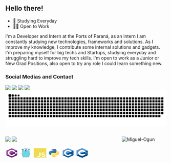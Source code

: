## Hello there!

- 📖 Studying Everyday
- 🐱‍👤 Open to Work

I'm a Developer and Intern at the Ports of Paraná, as an intern I am constantly studying new technologies, frameworks and solutions. As I improve my knowledge, I contribute some internal solutions and gadgets. I'm preparing myself for big techs and Startups, studying everyday and struggling hard to improve my tech skills.
I'm open to work as a Junior or New Grad Positions, also open to try any role I could learn something new.

### Social Medias and Contact 

<div> 
  <a href="https://www.linkedin.com/in/miguel-maletzke-de-avelar-089b75216/" target="_blank"><img src="https://img.shields.io/badge/-LinkedIn-%230077B5?style=for-the-badge&logo=linkedin&logoColor=white" target="_blank"></a> 
  <a href="https://instagram.com/miguel.ma_" target="_blank"><img src="https://img.shields.io/badge/Instagram-E4405F?style=for-the-badge&logo=instagram&logoColor=white" target="_blank"></a>
  <a href= "mailto:miguelitomatzk.avelar@gmail.com"><img src="https://img.shields.io/badge/-Gmail-%23333?style=for-the-badge&logo=gmail&logoColor=white" target="_blank"></a>
  <a href= "https://open.spotify.com/user/cjk9ne90r9bngj2qttsatc92l?si=5258bb71e53841cc"><img src="https://img.shields.io/badge/Spotify-1ED760?&style=for-the-badge&logo=spotify&logoColor=white"></a>
</div>


<picture>
  <source media="(prefers-color-scheme: dark)" srcset="https://raw.githubusercontent.com/MiguelMA3/MiguelMA3/output/github-contribution-grid-snake-dark.svg">
  <source media="(prefers-color-scheme: light)" srcset="https://raw.githubusercontent.com/MiguelMA3/MiguelMA3/output/github-contribution-grid-snake.svg">
  <img alt="github contribution grid snake animation" src="https://raw.githubusercontent.com/MiguelMA3/MiguelMA3/output/github-contribution-grid-snake.svg">
</picture>

##

<div>
  <picture>
    <source
      srcset="https://github-readme-stats.vercel.app/api?username=MiguelMA3&show_icons=true&theme=codeSTACKr"
      media="(prefers-color-scheme: dark)"
    />
    <source
      srcset="https://github-readme-stats.vercel.app/api?username=MiguelMA3&show_icons=true&theme=discord_old_blurple"
      media="(prefers-color-scheme: light), (prefers-color-scheme: no-preference)"
    />
    <img height="180cm" src="https://github-readme-stats.vercel.app/api?username=MiguelMA3&show_icons=true" />
  </picture>
  <picture>
    <source 
      srcset="https://github-readme-stats.vercel.app/api/top-langs/?username=MiguelMA3&layout=donut&theme=codeSTACKr"
      media="(prefers-color-scheme: dark)"
    />
    <source
      srcset="https://github-readme-stats.vercel.app/api/top-langs/?username=MiguelMA3&layout=donut&theme=discord_old_blurple"
      media="(prefers-color-scheme: light), (prefers-color-scheme: no-preference)"
    />
    <img height="180cm" src="https://github-readme-stats.vercel.app/api/top-langs/?username=MiguelMA3&layout=donut" />  
  </picture>
  <picture>
    <img align="right" alt="Miguel-Ogun" height="140" width="140" src="https://cdn.discordapp.com/attachments/887436179081945098/1115816189659205652/GitHub_icon.gif?ex=65fa3d4e&is=65e7c84e&hm=248b632659085bda01855445ab64d40b8a12280ae540499d0be46febe1fe7916&">
  </picture>
</div>
      
<div style="display: inline_block"><br>
  <img align="center" alt="Miguel-Csharp" height="30" width="40" src="https://raw.githubusercontent.com/devicons/devicon/master/icons/csharp/csharp-original.svg">
  <img align="center" alt="Miguel-GO" height="30" width="40" src="https://raw.githubusercontent.com/devicons/devicon/master/icons/go/go-original.svg">
  <img align="center" alt="Miguel-JavaScript" height="30" width="40" src="https://raw.githubusercontent.com/devicons/devicon/master/icons/javascript/javascript-plain.svg">
  <img align="center" alt="Miguel-Python" height="30" width="40" src="https://raw.githubusercontent.com/devicons/devicon/master/icons/python/python-original.svg">
  <img align="center" alt="Miguel-C" height="30" width="40" src="https://raw.githubusercontent.com/devicons/devicon/master/icons/c/c-original.svg">
  <img align="center" alt="Miguel-CPP" height="30" width="40" src="https://raw.githubusercontent.com/devicons/devicon/master/icons/cplusplus/cplusplus-original.svg">
</div>
  
  
